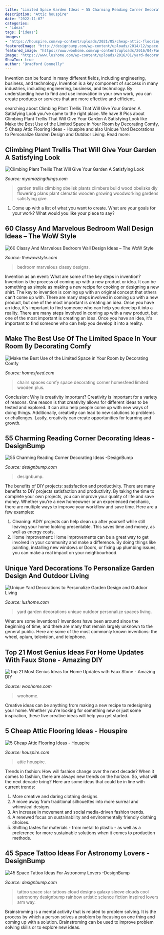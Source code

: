 ```yaml
---
title: "Limited Space Garden Ideas ~ 55 Charming Reading Corner Decorating Ideas -designbump"
description: "Attic houspire"
date: "2022-11-07"
categories:
- "ideas"
tags: ["ideas"]
images:
- "https://houspire.com/wp-content/uploads/2021/05/cheap-attic-flooring-ideas-1.jfif"
featuredImage: "http://designbump.com/wp-content/uploads/2014/12/space-star-tattoos-28.jpg"
featured_image: "https://www.woohome.com/wp-content/uploads/2016/04/Faux-Stone-Makeover-woohome_11.jpg"
image: "https://www.lushome.com/wp-content/uploads/2016/01/yard-decorations-garden-design-14.jpg"
ShowToc: true
author: "Bradford Donnelly"
---
```



Invention can be found in many different fields, including engineering, business, and technology.
Invention is a key component of success in many industries, including engineering, business, and technology. By understanding how to find and use innovation in your own work, you can create products or services that are more effective and efficient.

	

		
searching about Climbing Plant Trellis That Will Give Your Garden A Satisfying Look you've came to the right place. We have 8 Pics about Climbing Plant Trellis That Will Give Your Garden A Satisfying Look like Make the Best Use of the Limited Space in Your Room by Decorating Comfy, 5 Cheap Attic Flooring Ideas - Houspire and also Unique Yard Decorations to Personalize Garden Design and Outdoor Living. Read more:
		
    
## Climbing Plant Trellis That Will Give Your Garden A Satisfying Look

<img loading=lazy src="https://myamazingthings.com/wp-content/uploads/2017/04/RX-DK-HTG21701_garden-obelisk_s3x4.jpg.rend_.hgtvcom.616.822.jpeg" onerror="this.onerror=null;this.src='https://tse1.mm.bing.net/th?id=OIP.4jq-qYw_OrCMCIjzj4BQrgHaJ4&amp;pid=15.1';" alt="Climbing Plant Trellis That Will Give Your Garden A Satisfying Look">

_Source: myamazingthings.com_

>garden trellis climbing obelisk plants climbers build wood obelisks diy flowering plans plant clematis wooden growing woodworking gardens satisfying give. 

	

1. Come up with a list of what you want to create. What are your goals for your work? What would you like your piece to say? 

    
## 60 Classy And Marvelous Bedroom Wall Design Ideas – The WoW Style

<img loading=lazy src="http://thewowstyle.com/wp-content/uploads/2016/08/Bedroom-Wall-Designs.jpg" onerror="this.onerror=null;this.src='https://tse3.mm.bing.net/th?id=OIP.5woqD1laB_ISslTAgJ4LBwHaKL&amp;pid=15.1';" alt="60 Classy And Marvelous Bedroom Wall Design Ideas – The WoW Style">

_Source: thewowstyle.com_

>bedroom marvelous classy designs. 

	

Invention as an event: What are some of the key steps in invention?
Invention is the process of coming up with a new product or idea. It can be something as simple as making a new recipe for cooking or designing a new shirt. The key to invention is coming up with an original concept that others can't come up with. There are many steps involved in coming up with a new product, but one of the most important is creating an idea. Once you have an idea, it's important to find someone who can help you develop it into a reality. There are many steps involved in coming up with a new product, but one of the most important is creating an idea. Once you have an idea, it's important to find someone who can help you develop it into a reality.

    
## Make The Best Use Of The Limited Space In Your Room By Decorating Comfy

<img loading=lazy src="https://homesfeed.com/wp-content/uploads/2015/07/comfy-chairs-for-small-spaces-with-decorative-cushions-decorated-at-room-corner-plus-standing-lamp-and-wooden-drawers-plus-wooden-flooring.jpg" onerror="this.onerror=null;this.src='https://tse3.mm.bing.net/th?id=OIP.m6ZpfrEGHsQHysNnI_umPAHaLI&amp;pid=15.1';" alt="Make the Best Use of the Limited Space in Your Room by Decorating Comfy">

_Source: homesfeed.com_

>chairs spaces comfy space decorating corner homesfeed limited wooden plus. 

	

Conclusion: Why is creativity important?
Creativity is important for a variety of reasons. One reason is that creativity allows for different ideas to be tested and explored. It can also help people come up with new ways of doing things. Additionally, creativity can lead to new solutions to problems or challenges. Lastly, creativity can create opportunities for learning and growth.

    
## 55 Charming Reading Corner Decorating Ideas -DesignBump

<img loading=lazy src="http://cdn.designbump.com/wp-content/uploads/2015/11/reading-corner-nook22.jpg" onerror="this.onerror=null;this.src='https://tse1.mm.bing.net/th?id=OIP.tLGY7aJv86MNIoTHpz4ocQHaKN&amp;pid=15.1';" alt="55 Charming Reading Corner Decorating Ideas -DesignBump">

_Source: designbump.com_

>designbump. 

	

The benefits of DIY projects: satisfaction and productivity.
There are many benefits to DIY projects satisfaction and productivity. By taking the time to complete your own projects, you can improve your quality of life and save money. Whether you’re a new homeowner or an experienced mechanic, there are multiple ways to improve your workflow and save time. Here are a few examples: 
1. Cleaning: ADIY projects can help clean up after yourself while still leaving your home looking presentable. This saves time and money, as well as energy costs. 
2. Home improvement: Home improvements can be a great way to get involved in your community and make a difference. By doing things like painting, installing new windows or Doors, or fixing up plumbing issues, you can make a real impact on your neighbourhood. 

    
## Unique Yard Decorations To Personalize Garden Design And Outdoor Living

<img loading=lazy src="https://www.lushome.com/wp-content/uploads/2016/01/yard-decorations-garden-design-14.jpg" onerror="this.onerror=null;this.src='https://tse3.mm.bing.net/th?id=OIP.l6T5bnQGnEQXe7imgfdoZwHaJ8&amp;pid=15.1';" alt="Unique Yard Decorations to Personalize Garden Design and Outdoor Living">

_Source: lushome.com_

>yard garden decorations unique outdoor personalize spaces living. 

	

What are some inventions?
Inventions have been around since the beginning of time, and there are many that remain largely unknown to the general public. Here are some of the most commonly known inventions: the wheel, opium, television, and telephone.

    
## Top 21 Most Genius Ideas For Home Updates With Faux Stone - Amazing DIY

<img loading=lazy src="https://www.woohome.com/wp-content/uploads/2016/04/Faux-Stone-Makeover-woohome_11.jpg" onerror="this.onerror=null;this.src='https://tse3.mm.bing.net/th?id=OIP.xjKT4r4ieF2VepIzAGGTuAHaLD&amp;pid=15.1';" alt="Top 21 Most Genius Ideas for Home Updates with Faux Stone - Amazing DIY">

_Source: woohome.com_

>woohome. 

	

Creative ideas can be anything from making a new recipe to redesigning your home. Whether you're looking for something new or just some inspiration, these five creative ideas will help you get started.

    
## 5 Cheap Attic Flooring Ideas - Houspire

<img loading=lazy src="https://houspire.com/wp-content/uploads/2021/05/cheap-attic-flooring-ideas-1.jfif" onerror="this.onerror=null;this.src='https://tse1.mm.bing.net/th?id=OIP.BlB9c3rnz645eXJndqg2wgHaLH&amp;pid=15.1';" alt="5 Cheap Attic Flooring Ideas - Houspire">

_Source: houspire.com_

>attic houspire. 

	

Trends in fashion: How will fashion change over the next decade?
When it comes to fashion, there are always new trends on the horizon. So, what will the next decade bring? Here are some ideas that could be in line with current trends: 
1. More creative and daring clothing designs.
2. A move away from traditional silhouettes into more surreal and whimsical designs.
3. An increase in movement and social media-driven fashion trends.
4. A renewed focus on sustainability and environmentally friendly clothing choices. 
5. Shifting tastes for materials - from metal to plastic - as well as a preference for more sustainable solutions when it comes to production methods.

    
## 45 Space Tattoo Ideas For Astronomy Lovers -DesignBump

<img loading=lazy src="http://designbump.com/wp-content/uploads/2014/12/space-star-tattoos-28.jpg" onerror="this.onerror=null;this.src='https://tse1.mm.bing.net/th?id=OIP.wtUYbXxKbqPiJGCR1-b6jgHaJ6&amp;pid=15.1';" alt="45 Space Tattoo Ideas For Astronomy Lovers -DesignBump">

_Source: designbump.com_

>tattoo space star tattoos cloud designs galaxy sleeve clouds cool astronomy designbump rainbow artistic science fiction inspired lovers arm way. 

	

Brainstroming is a mental activity that is related to problem solving. It is the process by which a person solves a problem by focusing on one thing and coming up with a solution. Brainstroming can be used to improve problem solving skills or to explore new ideas.

